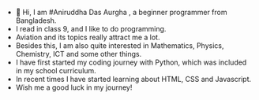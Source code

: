 - 👋 Hi, I am #Aniruddha Das Aurgha , a beginner programmer from Bangladesh.
-  I read in class 9, and I like to do programming.
-  Aviation and its topics really attract me a lot.
-  Besides this, I am also quite interested in Mathematics, Physics, Chemistry, ICT and some other things.
-  I have first started my coding journey with Python, which was included in my school curriculum.
-  In recent times I have started learning about HTML, CSS and Javascript.
-  Wish me a good luck in my journey!

<!---
aniruddhadasaurgha/aniruddhadasaurgha is a ✨ special ✨ repository because its `README.md` (this file) appears on your GitHub profile.
You can click the Preview link to take a look at your changes.
--->
